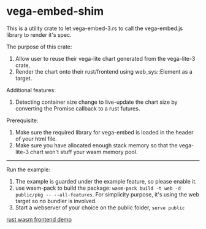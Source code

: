 # vega-embed-shim

This is a utility crate to let vega-embed-3.rs to call the vega-embed.js library to render it's spec.

The purpose of this crate:
1. Allow user to reuse their vega-lite chart generated from the vega-lite-3 crate,
2. Render the chart onto their rust/frontend using web_sys::Element as a target.

Additional features:
1. Detecting container size change to live-update the chart size by converting the Promise callback to a rust futures.

Prerequisite:
1. Make sure the required library for vega-embed is loaded in the header of your html file.
2. Make sure you have allocated enough stack memory so that the vega-lite-3 chart won't stuff your wasm memory pool.

---

Run the example:
1. The example is guarded under the example feature, so please enable it.
2. use wasm-pack to build the package: ```wasm-pack build -t web -d public/pkg -- --all-features```. For simplicity purpose, it's using the web target so no bundler is involved.
3. Start a webserver of your choice on the public folder, ```serve public```

[rust wasm frontend demo](https://imgur.com/vPKXTiB)
